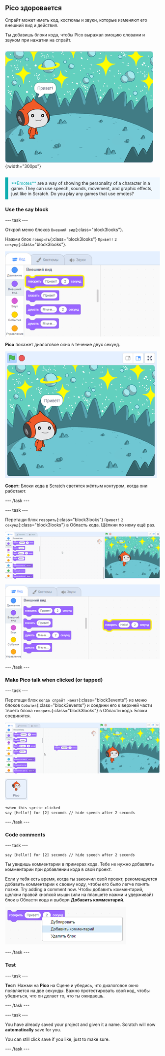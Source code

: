 ## Pico здоровается

<div style="display: flex; flex-wrap: wrap">
<div style="flex-basis: 200px; flex-grow: 1; margin-right: 15px;">
Спрайт может иметь код, костюмы и звуки, которые изменяют его внешний вид и действия. 
  
Ты добавишь блоки кода, чтобы Pico выражал эмоцию словами и звуком при нажатии на спрайт.
</div>
<div>

![Спрайт Pico говорит: «Привет!»](images/pico-step2.png){:width="300px"}

</div>
</div>

<p style="border-left: solid; border-width:10px; border-color: #0faeb0; background-color: aliceblue; padding: 10px;">
<span style="color: #0faeb0">**Emotes**</span> are a way of showing the personality of a character in a game. They can use speech, sounds, movement, and graphic effects, just like in Scratch. Do you play any games that use emotes?
</p>

### Use the say block

--- task ---

Открой меню блоков `Внешний вид`{:class="block3looks"}.

Нажми блок `говорить`{:class="block3looks"} `Привет!` `2` `секунд`{:class="block3looks"}.

![Блок "говорить Привет! в течение 2 секунд" светится жёлтым контуром.](images/pico-say-hello-blocks-menu.png)

**Pico** покажет диалоговое окно в течение двух секунд.

![Спрайт Pico с "Привет!" в диалоговом окне.](images/pico-say-hello-stage.png)

**Совет:** Блоки кода в Scratch светятся жёлтым контуром, когда они работают.

--- /task ---

--- task ---

Перетащи блок `говорить`{:class="block3looks"} `Привет!` `2` `секунд`{:class="block3looks"} в Область кода. Щёлкни по нему ещё раз.

![Перетащи блок «говорить» в Область кода и щёлкни его, чтобы запустить.](images/pico-drag-say.gif)

![Блок «говорить» был перетащен в Область кода. Блок кода светится жёлтым контуром.](images/pico-drag-say.png)

--- /task ---

### Make Pico talk when clicked (or tapped)

--- task ---

Перетащи блок `когда спрайт нажат`{:class="block3events"} из меню блоков `События`{:class="block3events"} и соедини его к верхней части твоего блока `говорить`{:class="block3looks"} в Области кода. Блоки соединятся.

![Анимация соединения блоков. При нажатии на Pico он говорят: "Привет!" в течение двух секунд.](images/pico-snap-together.gif)

![Спрайт Pico.](images/pico-sprite.png)

```blocks3
+when this sprite clicked
say [Hello!] for [2] seconds // hide speech after 2 seconds
```

--- /task ---

### Code comments

--- task ---

```blocks3
say [Hello!] for [2] seconds // hide speech after 2 seconds
```
Ты увидишь комментарии в примерах кода. Тебе не нужно добавлять комментарии при добавлении кода в свой проект.

Если у тебя есть время, когда ты закончил свой проект, рекомендуется добавить комментарии к своему коду, чтобы его было легче понять позже. Try adding a comment now. Чтобы добавить комментарий, щелкни правой кнопкой мыши (или на планшете нажми и удерживай) блок в Области кода и выбери **Добавить комментарий**.

![Всплывающее меню, которое появляется при щелчке правой кнопкой мыши по блоку. Выбрано «Добавить комментарий».](images/add-comment.png)

--- /task ---

### Test

--- task ---

**Тест:** Нажми на **Pico** на Сцене и убедись, что диалоговое окно появляется на две секунды. Важно протестировать свой код, чтобы убедиться, что он делает то, что ты ожидаешь.

--- /task ---

--- task ---

You have already saved your project and given it a name. Scratch will now **automatically** save for you.

You can still click save if you like, just to make sure.

--- /task ---
